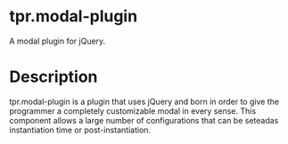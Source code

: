 # tpr.modal-plugin
A modal plugin for jQuery.

# Description
tpr.modal-plugin is a plugin that uses jQuery and born in order to give the programmer a completely customizable modal in every sense. This component allows a large number of configurations that can be seteadas instantiation time or post-instantiation.